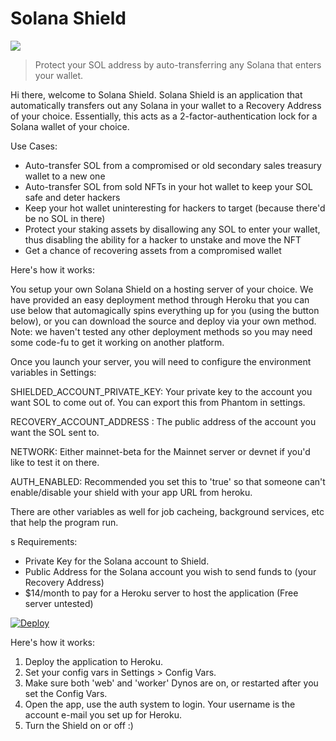 # Solana Shield

![](https://github.com/joeshmoenft/solana-shield/blob/main/logo-medium.png)

> Protect your SOL address by auto-transferring any Solana that enters your wallet.

Hi there, welcome to Solana Shield. Solana Shield is an application that automatically 
transfers out any Solana in your wallet to a Recovery Address of your choice. Essentially, this acts as a 2-factor-authentication lock for a Solana wallet of your choice.

Use Cases:
* Auto-transfer SOL from a compromised or old secondary sales treasury wallet to a new one
* Auto-transfer SOL from sold NFTs in your hot wallet to keep your SOL safe and deter hackers
* Keep your hot wallet uninteresting for hackers to target (because there'd be no SOL in there)
* Protect your staking assets by disallowing any SOL to enter your wallet, thus disabling the ability for a hacker to unstake and move the NFT
* Get a chance of recovering assets from a compromised wallet






Here's how it works:

You setup your own Solana Shield on a hosting server of your choice. We have provided an easy deployment method through Heroku that you can use below that automagically spins everything up for you (using the button below), or you can download the source and deploy via your own method. Note: we haven't tested any other deployment methods so you may need some code-fu to get it working on another platform.

Once you launch your server, you will need to configure the environment variables in Settings:

SHIELDED_ACCOUNT_PRIVATE_KEY: Your private key to the account you want SOL to come out of. You can export this from Phantom in settings.

RECOVERY_ACCOUNT_ADDRESS :  The public address of the account you want the SOL sent to.

NETWORK: Either mainnet-beta for the Mainnet server or devnet if you'd like to test it on there.

AUTH_ENABLED: Recommended you set this to 'true' so that someone can't enable/disable your shield with your app URL from heroku.

There are other variables as well for job cacheing, background services, etc that help the program run.

s
Requirements:
* Private Key for the Solana account to Shield.
* Public Address for the Solana account you wish to send funds to (your Recovery Address)
* $14/month to pay for a Heroku server to host the application (Free server untested)

[![Deploy](https://www.herokucdn.com/deploy/button.svg)](https://heroku.com/deploy?template=https://github.com/joeshmoenft/solana-shield/tree/main)

Here's how it works:
1. Deploy the application to Heroku. 
2. Set your config vars in Settings > Config Vars.
3. Make sure both 'web' and 'worker' Dynos are on, or restarted after you set the Config Vars.
4. Open the app, use the auth system to login. Your username is the account e-mail you set up for Heroku.
5. Turn the Shield on or off :)
